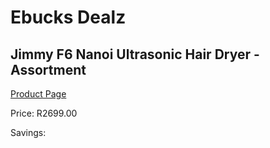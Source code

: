 
# Ebucks Dealz
## Jimmy F6 Nanoi Ultrasonic Hair Dryer - Assortment
[Product Page](https://www.ebucks.com/web/shop/productSelected.do?prodId=1069050386&catId=1158501552)

Price: R2699.00

Savings: 


	